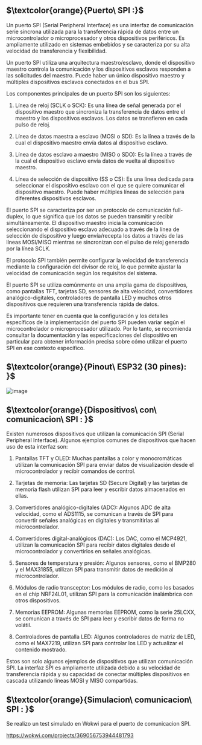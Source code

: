 ## $\textcolor{orange}{Puerto\ SPI :}$

Un puerto SPI (Serial Peripheral Interface) es una interfaz de comunicación serie síncrona utilizada para la transferencia rápida de datos entre un microcontrolador o microprocesador y otros dispositivos periféricos. Es ampliamente utilizado en sistemas embebidos y se caracteriza por su alta velocidad de transferencia y flexibilidad.

Un puerto SPI utiliza una arquitectura maestro/esclavo, donde el dispositivo maestro controla la comunicación y los dispositivos esclavos responden a las solicitudes del maestro. Puede haber un único dispositivo maestro y múltiples dispositivos esclavos conectados en el bus SPI.

Los componentes principales de un puerto SPI son los siguientes:

1. Línea de reloj (SCLK o SCK): Es una línea de señal generada por el dispositivo maestro que sincroniza la transferencia de datos entre el maestro y los dispositivos esclavos. Los datos se transfieren en cada pulso de reloj.

2. Línea de datos maestra a esclavo (MOSI o SDI): Es la línea a través de la cual el dispositivo maestro envía datos al dispositivo esclavo.

3. Línea de datos esclavo a maestro (MISO o SDO): Es la línea a través de la cual el dispositivo esclavo envía datos de vuelta al dispositivo maestro.

4. Línea de selección de dispositivo (SS o CS): Es una línea dedicada para seleccionar el dispositivo esclavo con el que se quiere comunicar el dispositivo maestro. Puede haber múltiples líneas de selección para diferentes dispositivos esclavos.

El puerto SPI se caracteriza por ser un protocolo de comunicación full-duplex, lo que significa que los datos se pueden transmitir y recibir simultáneamente. El dispositivo maestro inicia la comunicación seleccionando el dispositivo esclavo adecuado a través de la línea de selección de dispositivo y luego envía/recepta los datos a través de las líneas MOSI/MISO mientras se sincronizan con el pulso de reloj generado por la línea SCLK.

El protocolo SPI también permite configurar la velocidad de transferencia mediante la configuración del divisor de reloj, lo que permite ajustar la velocidad de comunicación según los requisitos del sistema.

El puerto SPI se utiliza comúnmente en una amplia gama de dispositivos, como pantallas TFT, tarjetas SD, sensores de alta velocidad, convertidores analógico-digitales, controladores de pantalla LED y muchos otros dispositivos que requieren una transferencia rápida de datos.

Es importante tener en cuenta que la configuración y los detalles específicos de la implementación del puerto SPI pueden variar según el microcontrolador o microprocesador utilizado. Por lo tanto, se recomienda consultar la documentación y las especificaciones del dispositivo en particular para obtener información precisa sobre cómo utilizar el puerto SPI en ese contexto específico.


## $\textcolor{orange}{Pinout\ ESP32 (30 pines): }$

![image](https://github.com/ISPC-TST-CONTROL-Y-SERVICIOS/proyecto-final-grupo2/assets/46485082/fdd56578-1d4a-46c9-9b28-cb3cb1c047a6)



## $\textcolor{orange}{Dispositivos\ con\ comunicacion\ SPI : }$

Existen numerosos dispositivos que utilizan la comunicación SPI (Serial Peripheral Interface). Algunos ejemplos comunes de dispositivos que hacen uso de esta interfaz son:

1. Pantallas TFT y OLED: Muchas pantallas a color y monocromáticas utilizan la comunicación SPI para enviar datos de visualización desde el microcontrolador y recibir comandos de control.

2. Tarjetas de memoria: Las tarjetas SD (Secure Digital) y las tarjetas de memoria flash utilizan SPI para leer y escribir datos almacenados en ellas.

3. Convertidores analógico-digitales (ADC): Algunos ADC de alta velocidad, como el ADS1115, se comunican a través de SPI para convertir señales analógicas en digitales y transmitirlas al microcontrolador.

4. Convertidores digital-analógicos (DAC): Los DAC, como el MCP4921, utilizan la comunicación SPI para recibir datos digitales desde el microcontrolador y convertirlos en señales analógicas.

5. Sensores de temperatura y presión: Algunos sensores, como el BMP280 y el MAX31855, utilizan SPI para transmitir datos de medición al microcontrolador.

6. Módulos de radio transceptor: Los módulos de radio, como los basados en el chip NRF24L01, utilizan SPI para la comunicación inalámbrica con otros dispositivos.

7. Memorias EEPROM: Algunas memorias EEPROM, como la serie 25LCXX, se comunican a través de SPI para leer y escribir datos de forma no volátil.

8. Controladores de pantalla LED: Algunos controladores de matriz de LED, como el MAX7219, utilizan SPI para controlar los LED y actualizar el contenido mostrado.

Estos son solo algunos ejemplos de dispositivos que utilizan comunicación SPI. La interfaz SPI es ampliamente utilizada debido a su velocidad de transferencia rápida y su capacidad de conectar múltiples dispositivos en cascada utilizando líneas MOSI y MISO compartidas.


## $\textcolor{orange}{Simulacion\ comunicacion\ SPI : }$

Se realizo un test simulado en Wokwi para el puerto de comunicacion SPI.

https://wokwi.com/projects/369056753944481793
